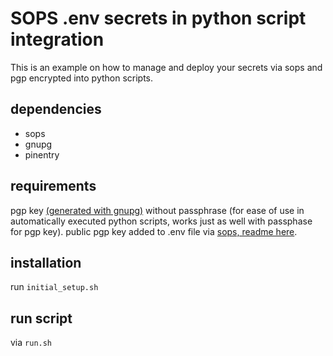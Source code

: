 # SOPS .env secrets in python script integration

This is an example on how to manage and deploy your secrets via sops and pgp encrypted into python scripts.

## dependencies

- sops
- gnupg
- pinentry

## requirements

pgp key [(generated with gnupg)](https://gnupg.org/documentation/manuals/gnupg/OpenPGP-Key-Management.html) without passphrase (for ease of use in automatically executed python scripts, works just as well with passphase for pgp key). public pgp key added to .env file via [sops, readme here](https://raw.githubusercontent.com/getsops/sops/main/README.rst).

## installation

run `initial_setup.sh`

## run script

via `run.sh`
